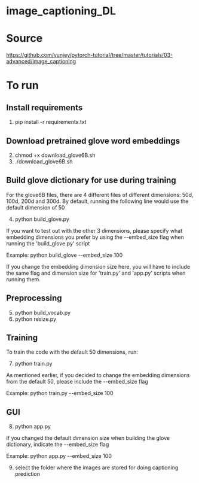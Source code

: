# image_captioning_DL
# Source
https://github.com/yunjey/pytorch-tutorial/tree/master/tutorials/03-advanced/image_captioning

# To run
## Install requirements
1. pip install -r requirements.txt

## Download pretrained glove word embeddings
2. chmod +x download_glove6B.sh
3. ./download_glove6B.sh

## Build glove dictionary for use during training
For the glove6B files, there are 4 different files of different dimensions:
50d, 100d, 200d and 300d. By default, running the following line would use the default dimension of 50

4. python build_glove.py

If you want to test out with the other 3 dimensions, please specify what embedding dimensions you prefer by using the --embed_size flag when running the 'build_glove.py' script

Example:
python build_glove --embed_size 100

If you change the embedding dimension size here, you will have to include the same flag and dimension size for 'train.py' and 'app.py' scripts when running them.

## Preprocessing
5. python build_vocab.py   
6. python resize.py

## Training
To train the code with the default 50 dimensions, run:

7. python train.py 

As mentioned earlier, if you decided to change the embedding dimensions from the default 50, please include the --embed_size flag

Example:
python train.py --embed_size 100

## GUI
8. python app.py

If you changed the default dimension size when building the glove dictionary, indicate the --embed_size flag

Example: python app.py --embed_size 100

9. select the folder where the images are stored for doing captioning prediction
